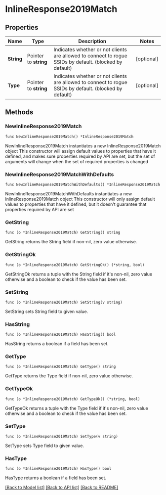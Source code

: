 # InlineResponse2019Match

## Properties

Name | Type | Description | Notes
------------ | ------------- | ------------- | -------------
**String** | Pointer to **string** | Indicates whether or not clients are allowed to       connect to rogue SSIDs by default. (blocked by default) | [optional] 
**Type** | Pointer to **string** | Indicates whether or not clients are allowed to       connect to rogue SSIDs by default. (blocked by default) | [optional] 

## Methods

### NewInlineResponse2019Match

`func NewInlineResponse2019Match() *InlineResponse2019Match`

NewInlineResponse2019Match instantiates a new InlineResponse2019Match object
This constructor will assign default values to properties that have it defined,
and makes sure properties required by API are set, but the set of arguments
will change when the set of required properties is changed

### NewInlineResponse2019MatchWithDefaults

`func NewInlineResponse2019MatchWithDefaults() *InlineResponse2019Match`

NewInlineResponse2019MatchWithDefaults instantiates a new InlineResponse2019Match object
This constructor will only assign default values to properties that have it defined,
but it doesn't guarantee that properties required by API are set

### GetString

`func (o *InlineResponse2019Match) GetString() string`

GetString returns the String field if non-nil, zero value otherwise.

### GetStringOk

`func (o *InlineResponse2019Match) GetStringOk() (*string, bool)`

GetStringOk returns a tuple with the String field if it's non-nil, zero value otherwise
and a boolean to check if the value has been set.

### SetString

`func (o *InlineResponse2019Match) SetString(v string)`

SetString sets String field to given value.

### HasString

`func (o *InlineResponse2019Match) HasString() bool`

HasString returns a boolean if a field has been set.

### GetType

`func (o *InlineResponse2019Match) GetType() string`

GetType returns the Type field if non-nil, zero value otherwise.

### GetTypeOk

`func (o *InlineResponse2019Match) GetTypeOk() (*string, bool)`

GetTypeOk returns a tuple with the Type field if it's non-nil, zero value otherwise
and a boolean to check if the value has been set.

### SetType

`func (o *InlineResponse2019Match) SetType(v string)`

SetType sets Type field to given value.

### HasType

`func (o *InlineResponse2019Match) HasType() bool`

HasType returns a boolean if a field has been set.


[[Back to Model list]](../README.md#documentation-for-models) [[Back to API list]](../README.md#documentation-for-api-endpoints) [[Back to README]](../README.md)


